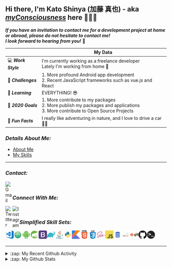 ## Hi there, I'm Kato Shinya (加藤 真也) - aka [**_myConsciousness_**](https://github.com/myConsciousness/) here 👋👨‍💻

**_If you have an invitation to contact me for a development project at home or abroad, please do not hesitate to contact me!_** <br>
**_I look forward to hearing from you!_** 🍺

|                     | My Data                                                                                                                           |
| :------------------ | --------------------------------------------------------------------------------------------------------------------------------- |
| 💻 **_Work Style_** | I'm currently working as a freelance developer<br> Lately I'm working from home 🏡                                                |
| 🧐 **_Challenges_** | 1. More profound Android app development<br> 2. Recent JavaScript frameworks such as vue.js and React                             |
| 🐧 **_Learning_**   | EVERYTHING! 😎                                                                                                                    |
| 🗻 **_2020 Goals_** | 1. More contribute to my packages<br> 2. More publish my packages and applications<br> 3. More contribute to Open Source Projects |
| 🐣 **_Fun Facts_**  | I really like adventuring in nature, and I love to drive a car 🚗🌄                                                               |

### **_Details About Me:_**

- [About Me](https://github.com/myConsciousness/myConsciousness/blob/master/details/AboutMe.md)
- [My Skills](https://github.com/myConsciousness/myConsciousness/blob/master/details/MySkills.md)

---

### **_Contact:_**

[<img align="left" alt="Gmail" width="22px" src="https://cdn.jsdelivr.net/npm/simple-icons@v3/icons/gmail.svg" />][gmail]

<br />

### **_Connect With Me:_**

[<img align="left" alt="Twitter" width="22px" src="https://cdn.jsdelivr.net/npm/simple-icons@v3/icons/twitter.svg" />][twitter]
[<img align="left" alt="Instagram" width="22px" src="https://cdn.jsdelivr.net/npm/simple-icons@v3/icons/instagram.svg" />][instagram]

<br />

### **_Simplified Skill Sets:_**

<img align="left" alt="Visual Studio Code" width="26px" src="https://raw.githubusercontent.com/github/explore/80688e429a7d4ef2fca1e82350fe8e3517d3494d/topics/visual-studio-code/visual-studio-code.png" />
<img align="left" alt="Atom" width="26px" src="https://raw.githubusercontent.com/github/explore/80688e429a7d4ef2fca1e82350fe8e3517d3494d/topics/atom/atom.png" />
<img align="left" alt="Android Studio" width="26px" src="https://raw.githubusercontent.com/github/explore/80688e429a7d4ef2fca1e82350fe8e3517d3494d/topics/android/android.png" />
<img align="left" alt="Spring Boot" width="26px" src="https://raw.githubusercontent.com/github/explore/80688e429a7d4ef2fca1e82350fe8e3517d3494d/topics/spring-boot/spring-boot.png" />
<img align="left" alt="Bootstrap" width="26px" src="https://raw.githubusercontent.com/github/explore/80688e429a7d4ef2fca1e82350fe8e3517d3494d/topics/bootstrap/bootstrap.png" />
<img align="left" alt="Gradle" width="26px" src="https://raw.githubusercontent.com/github/explore/80688e429a7d4ef2fca1e82350fe8e3517d3494d/topics/gradle/gradle.png" />
<img align="left" alt="Java" width="26px" src="https://raw.githubusercontent.com/github/explore/80688e429a7d4ef2fca1e82350fe8e3517d3494d/topics/java/java.png" />
<img align="left" alt="Python" width="26px" src="https://raw.githubusercontent.com/github/explore/80688e429a7d4ef2fca1e82350fe8e3517d3494d/topics/python/python.png" />
<img align="left" alt="Kotlin" width="26px" src="https://raw.githubusercontent.com/github/explore/80688e429a7d4ef2fca1e82350fe8e3517d3494d/topics/kotlin/kotlin.png" />
<img align="left" alt="HTML5" width="26px" src="https://raw.githubusercontent.com/github/explore/80688e429a7d4ef2fca1e82350fe8e3517d3494d/topics/html/html.png" />
<img align="left" alt="CSS3" width="26px" src="https://raw.githubusercontent.com/github/explore/80688e429a7d4ef2fca1e82350fe8e3517d3494d/topics/css/css.png" />
<img align="left" alt="Sass" width="26px" src="https://raw.githubusercontent.com/github/explore/80688e429a7d4ef2fca1e82350fe8e3517d3494d/topics/sass/sass.png" />
<img align="left" alt="JavaScript" width="26px" src="https://raw.githubusercontent.com/github/explore/80688e429a7d4ef2fca1e82350fe8e3517d3494d/topics/javascript/javascript.png" />
<img align="left" alt="SQL" width="26px" src="https://raw.githubusercontent.com/github/explore/80688e429a7d4ef2fca1e82350fe8e3517d3494d/topics/sql/sql.png" />
<img align="left" alt="MySQL" width="26px" src="https://raw.githubusercontent.com/github/explore/80688e429a7d4ef2fca1e82350fe8e3517d3494d/topics/mysql/mysql.png" />
<img align="left" alt="Git" width="26px" src="https://raw.githubusercontent.com/github/explore/80688e429a7d4ef2fca1e82350fe8e3517d3494d/topics/git/git.png" />
<img align="left" alt="GitHub" width="26px" src="https://raw.githubusercontent.com/github/explore/78df643247d429f6cc873026c0622819ad797942/topics/github/github.png" />
<img align="left" alt="Terminal" width="26px" src="https://raw.githubusercontent.com/github/explore/80688e429a7d4ef2fca1e82350fe8e3517d3494d/topics/terminal/terminal.png" />

<br />
<br />

---

<details>
  <summary>:zap: My Recent Github Activity</summary>

<!--START_SECTION:activity-->

<!--END_SECTION:activity-->

</details>

<details>
  <summary>:zap: My Github Stats</summary>

  <a href="https://github.com/anuraghazra/github-readme-stats">
  <img align="left" alt="Kato Shinya's Github Stats" src="https://github-readme-stats.codestackr.vercel.app/api?username=myConsciousness&show_icons=true&hide_border=true&count_private=true" />
  <a>
  <a href="https://github.com/anuraghazra/github-readme-stats">
    <img align="left" src="https://github-readme-stats.vercel.app/api/top-langs/?username=myConsciousness" />
  <a>
</details>

[gmail]: mailto:kato.shinya.dev@gmail.com
[twitter]: https://twitter.com/thinkit_shinya
[instagram]: https://instagram.com/thinkit_shinya
